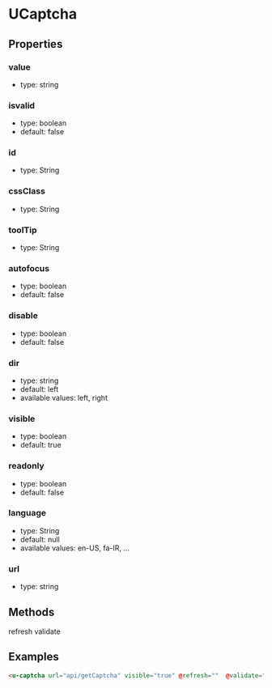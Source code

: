 # UCaptcha

## Properties


### value

* type: string

### isvalid

* type: boolean
* default: false

### id

* type: String


### cssClass

* type: String

### toolTip

* type: String

### autofocus

* type: boolean
* default: false

### disable

* type: boolean
* default: false

### dir

* type: string
* default: left
* available values: left, right

### visible

* type: boolean
* default: true

### readonly

* type: boolean
* default: false

### language

* type: String
* default: null
* available values: en-US, fa-IR, ...

### url

* type: string

## Methods

refresh
validate

## Examples

```html
<u-captcha url="api/getCaptcha" visible="true" @refresh=""  @validate="" />
```
